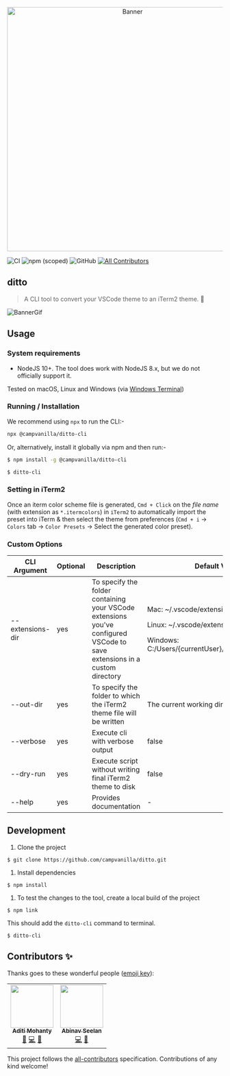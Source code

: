 <div align="center">
  <img width="570" alt="Banner" src="https://user-images.githubusercontent.com/6417910/99180829-a8a1ae80-274f-11eb-9b19-ef8ed796bc83.png">
</div>

![CI](https://github.com/campvanilla/ditto/workflows/Unit%20Tests%20CI/badge.svg?branch=main&event=push) ![npm (scoped)](https://img.shields.io/npm/v/@campvanilla/ditto-cli?style=flat) ![GitHub](https://img.shields.io/github/license/campvanilla/ditto?color=yellow&style=flat) <!-- ALL-CONTRIBUTORS-BADGE:START - Do not remove or modify this section -->
[![All Contributors](https://img.shields.io/badge/all_contributors-2-orange.svg?style=flat)](#contributors-)
<!-- ALL-CONTRIBUTORS-BADGE:END -->

## ditto

> A CLI tool to convert your VSCode theme to an iTerm2 theme. 🎨

![BannerGif](https://user-images.githubusercontent.com/6417910/99155780-1662c180-26e1-11eb-92b8-7ae6c2fb22a2.gif)

## Usage

### System requirements

- NodeJS 10+. The tool does work with NodeJS 8.x, but we do not officially support it.

Tested on macOS, Linux and Windows (via [Windows Terminal](https://www.microsoft.com/en-us/p/windows-terminal/9n0dx20hk701?activetab=pivot:overviewtab))

### Running / Installation

We recommend using `npx` to run the CLI:-

```bash
npx @campvanilla/ditto-cli
```

Or, alternatively, install it globally via npm and then run:-

```bash
$ npm install -g @campvanilla/ditto-cli

$ ditto-cli
```

### Setting in iTerm2

Once an iterm color scheme file is generated, `Cmd + Click` on the _file name_ (with extension as `*.itermcolors`) in `iTerm2` to automatically import the preset into iTerm & then select the theme from preferences (`Cmd + i` → `Colors` tab → `Color Presets` → Select the generated color preset).

### Custom Options

<table>
  <thead>
    <tr>
      <th width='20%'>
        CLI Argument
      </th>
      <th width='10%'>
        Optional
      </th>
      <th width='45%'>
        Description
      </th>
      <th width='25%'>
        Default Value
      </th>
    </tr>
  </thead>
  <tbody>
    <tr>
      <td>--extensions-dir</td>
      <td>yes</td>
      <td>To specify the folder containing your VSCode extensions you've configured VSCode to save extensions in a custom directory</td>
      <td>
        <p>Mac: ~/.vscode/extensions</p>
        <p>Linux: ~/.vscode/extensions</p>
        <p>Windows: C:/Users/{currentUser}/.vscode/extensions</p>
      </td>
    </tr>
    <tr>
      <td>--out-dir</td>
      <td>yes</td>
      <td>To specify the folder to which the iTerm2 theme file will be written</td>
      <td>The current working directory</td>
    </tr>
    <tr>
      <td>--verbose</td>
      <td>yes</td>
      <td>Execute cli with verbose output</td>
      <td>false</td>
    </tr>
    <tr>
      <td>--dry-run</td>
      <td>yes</td>
      <td>Execute script without writing final iTerm2 theme to disk</td>
      <td>false</td>
    </tr>
    <tr>
      <td>--help</td>
      <td>yes</td>
      <td>Provides documentation</td>
      <td>-</td>
    </tr>
  </tbody>
</table>


## Development

1. Clone the project

```
$ git clone https://github.com/campvanilla/ditto.git
```

1. Install dependencies

```
$ npm install
```

1. To test the changes to the tool, create a local build of the project

```
$ npm link
```

This should add the `ditto-cli` command to terminal.

```
$ ditto-cli
```


## Contributors ✨

Thanks goes to these wonderful people ([emoji key](https://allcontributors.org/docs/en/emoji-key)):

<!-- ALL-CONTRIBUTORS-LIST:START - Do not remove or modify this section -->
<!-- prettier-ignore-start -->
<!-- markdownlint-disable -->
<table>
  <tr>
    <td align="center"><a href="https://aditimohanty.com"><img src="https://avatars3.githubusercontent.com/u/6426069?v=4" width="100px;" alt=""/><br /><sub><b>Aditi Mohanty</b></sub></a><br /><a href="#ideas-rheaditi" title="Ideas, Planning, & Feedback">🤔</a> <a href="https://github.com/campvanilla/ditto/commits?author=rheaditi" title="Code">💻</a> <a href="#maintenance-rheaditi" title="Maintenance">🚧</a></td>
    <td align="center"><a href="https://abinavseelan.com"><img src="https://avatars2.githubusercontent.com/u/6417910?v=4" width="100px;" alt=""/><br /><sub><b>Abinav Seelan</b></sub></a><br /><a href="https://github.com/campvanilla/ditto/commits?author=abinavseelan" title="Code">💻</a> <a href="#maintenance-abinavseelan" title="Maintenance">🚧</a></td>
  </tr>
</table>

<!-- markdownlint-enable -->
<!-- prettier-ignore-end -->
<!-- ALL-CONTRIBUTORS-LIST:END -->

This project follows the [all-contributors](https://github.com/all-contributors/all-contributors) specification. Contributions of any kind welcome!
